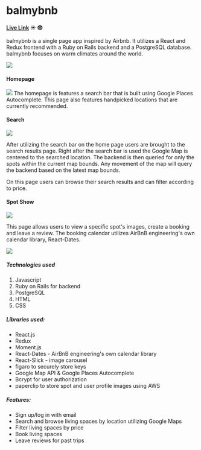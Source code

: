 # balmybnb
#### [Live Link](http://balmybnb.herokuapp.com) ☀️ 😎

balmybnb is a single page app inspired by Airbnb. It utilizes a React and Redux frontend with a Ruby on Rails backend and a PostgreSQL database. balmybnb focuses on warm climates around the world.

![](https://media.giphy.com/media/69sRU1Lc6iz9Tx58Zc/giphy.gif)

#### Homepage
![](https://raw.githubusercontent.com/dkvng/balmybnb/master/wiki/home.png)
The homepage is features a search bar that is built using Google Places Autocomplete. This page also features handpicked locations that are currently recommended.

#### Search
![](https://raw.githubusercontent.com/dkvng/balmybnb/master/wiki/search.png)

After utilizing the search bar on the home page users are brought to the search results page. Right after the search bar is used the Google Map is centered to the searched location. The backend is then queried for only the spots within the current map bounds. Any movement of the map will query the backend based on the latest map bounds.

On this page users can browse their search results and can filter according to price.

#### Spot Show
![](https://raw.githubusercontent.com/dkvng/balmybnb/master/wiki/show.png)

This page allows users to view a specific spot's images, create a booking and leave a review. The booking calendar utilizes AirBnB engineering's own calendar library, React-Dates.

![](https://raw.githubusercontent.com/dkvng/balmybnb/master/wiki/calendar.png)


##### Technologies used
1. Javascript
1. Ruby on Rails for backend
1. PostgreSQL
1. HTML
1. CSS


##### Libraries used:
* React.js
* Redux
* Moment.js
* React-Dates - AirBnB engineering's own calendar library
* React-Slick - image carousel
* figaro to securely store keys
* Google Map API & Google Places Autocomplete
* Bcrypt for user authorization
* paperclip to store spot and user profile images using AWS

##### Features:
- Sign up/log in with email
- Search and browse living spaces by location utilizing Google Maps
- Filter living spaces by price
- Book living spaces
- Leave reviews for past trips
